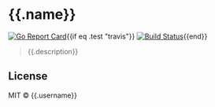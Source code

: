 # {{.name}}

[![Go Report Card](https://goreportcard.com/badge/github.com/{{.username}}/{{.name}})](https://goreportcard.com/report/github.com/{{.username}}/{{.name}}){{if eq .test "travis"}}
[![Build Status](https://travis-ci.org/{{.username}}/{{.name}}.svg?branch=master)](https://travis-ci.org/{{.username}}/{{.name}}){{end}}

> {{.description}}

## License

MIT &copy; {{.username}}

